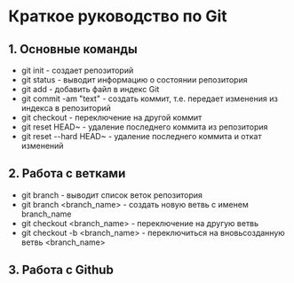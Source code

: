 # Краткое руководство по  Git
## 1. Основные команды
* git init - создает репозиторий
* git status - выводит информацию о состоянии репозитория
* git add <filename> - добавить файл в индекс Git
* git commit -am "text" - создать коммит, т.е. передает изменения из индекса в репозиторий
* git checkout <hash> - переключение на другой коммит
* git reset HEAD~ - удаление последнего коммита из репозитория
* git reset --hard HEAD~ - удаление последнего коммита и откат изменений
## 2. Работа с ветками
* git branch - выводит список веток репозитория
* git branch <branch_name> - создать новую ветвь с именем branch_name
* git checkout <branch_name> - переключение на другую ветвь
* git checkout -b <branch_name> - переключиться на вновьсозданную ветвь <branch_name>

## 3. Работа с Github